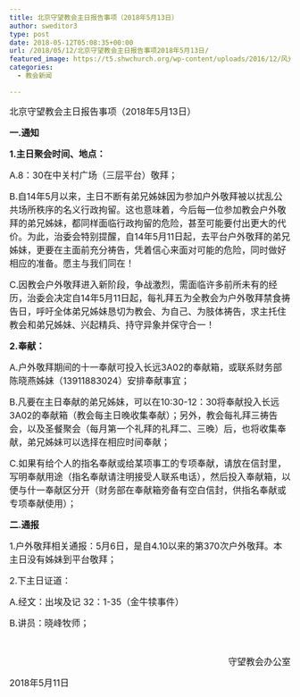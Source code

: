```yaml
---
title: 北京守望教会主日报告事项（2018年5月13日）
author: sweditor3
type: post
date: 2018-05-12T05:08:35+00:00
url: /2018/05/12/北京守望教会主日报告事项2018年5月13日/
featured_image: https://t5.shwchurch.org/wp-content/uploads/2016/12/风光-1-400x288.jpg
categories:
  - 教会新闻

---
```

<span style="font-size: 12pt;">北京守望教会主日报告事项（2018年5月13日）</span>

<!--more-->

**<span style="font-size: 12pt;">一.通知</span>**

**<span style="font-size: 12pt;">1.主日聚会时间、地点：</span>**

<span style="font-size: 12pt;">A.8：30在中关村广场（三层平台）敬拜；</span>

<span style="font-size: 12pt;">B.自14年5月以来，主日不断有弟兄姊妹因为参加户外敬拜被以扰乱公共场所秩序的名义行政拘留。这也意味着，今后每一位参加教会户外敬拜的弟兄姊妹，都同样面临行政拘留的危险，甚至可能要付出更大的代价。为此，治委会特别提醒，自14年5月11日起，去平台户外敬拜的弟兄姊妹，更要在主面前充分祷告，凭着信心来面对可能的危险，同时做好相应的准备。愿主与我们同在！</span>

<span style="font-size: 12pt;">C.因教会户外敬拜进入新阶段，争战激烈，需面临许多前所未有的经历，治委会决定自14年5月11日起，每礼拜五为全教会为户外敬拜禁食祷告日，呼吁全体弟兄姊妹恳切为教会、为自己、为肢体祷告，求主托住教会和弟兄姊妹、兴起精兵、持守异象并保守合一！</span>

**<span style="font-size: 12pt;">2.奉献：</span>**

<span style="font-size: 12pt;">A.户外敬拜期间的十一奉献可投入长远3A02的奉献箱，或联系财务部陈晓燕姊妹（13911883024）安排奉献事宜；</span>

<span style="font-size: 12pt;">B.凡要在主日奉献的弟兄姊妹，可以在10:30-12：30将奉献投入长远3A02的奉献箱（教会每主日晚收集奉献）；另外，教会每礼拜三祷告会，以及圣餐聚会（每月第一个礼拜的礼拜二、三晚）后，也将收集奉献，弟兄姊妹可以选择在相应时间奉献；</span>

<span style="font-size: 12pt;">C.如果有给个人的指名奉献或给某项事工的专项奉献，请放在信封里，写明奉献用途（指名奉献请注明接受人联系电话），然后投入奉献箱，以便与什一奉献区分开（财务部在奉献箱旁备有空白信封，供指名奉献或专项奉献使用）；</span>

**<span style="font-size: 12pt;">二.通报</span>**

<span style="font-size: 12pt;">1.户外敬拜相关通报：5月6日，是自4.10以来的第370次户外敬拜。本主日没有姊妹到平台敬拜；</span>

<span style="font-size: 12pt;">2.下主日证道：</span>

<span style="font-size: 12pt;">A.经文：出埃及记 32：1-35（金牛犊事件）</span>

<span style="font-size: 12pt;">B.讲员：晓峰牧师；</span>

&nbsp;

<p style="text-align: right;">
  <span style="font-size: 12pt;">守望教会办公室</span>
</p>

<span style="font-size: 12pt;">2018年5月11日</span>
